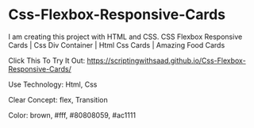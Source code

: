 # Css-Flexbox-Responsive-Cards
I am creating this project with HTML and CSS. CSS Flexbox Responsive Cards | Css Div Container | Html Css Cards | Amazing Food Cards

Click This To Try It Out: https://scriptingwithsaad.github.io/Css-Flexbox-Responsive-Cards/

Use Technology: 
Html, Css

Clear Concept: 
flex, Transition

Color: 
brown, 
#fff, 
#80808059, 
#ac1111
